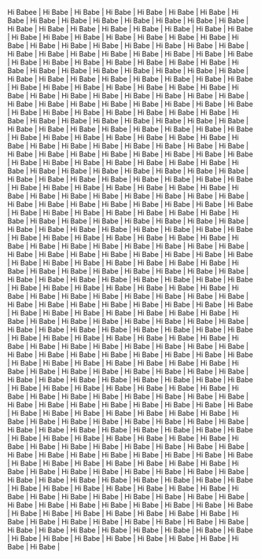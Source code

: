Hi Babee | Hi Babe | Hi Babe | Hi Babe | Hi Babe | Hi Babe | Hi Babe | Hi Babe | Hi Babe | Hi Babe | Hi Babe | Hi Babe | Hi Babe | Hi Babe | Hi Babe | Hi Babe | Hi Babe | Hi Babe | Hi Babe | Hi Babe | Hi Babe | Hi Babe | Hi Babe | Hi Babe | Hi Babe | Hi Babe | Hi Babe | Hi Babe | Hi Babe | Hi Babe | Hi Babe | Hi Babe | Hi Babe | Hi Babe | Hi Babe | Hi Babe | Hi Babe | Hi Babe | Hi Babe | Hi Babe | Hi Babe | Hi Babe | Hi Babe | Hi Babe | Hi Babe | Hi Babe | Hi Babe | Hi Babe | Hi Babe | Hi Babe | Hi Babe | Hi Babe | Hi Babe | Hi Babe | Hi Babe | Hi Babe | Hi Babe | Hi Babe | Hi Babe | Hi Babe | Hi Babe | Hi Babe | Hi Babe | Hi Babe | Hi Babe | Hi Babe | Hi Babe | Hi Babe | Hi Babe | Hi Babe | Hi Babe | Hi Babe | Hi Babe | Hi Babe | Hi Babe | Hi Babe | Hi Babe | Hi Babe | Hi Babe | Hi Babe | Hi Babe | Hi Babe | Hi Babe | Hi Babe | Hi Babe | Hi Babe | Hi Babe | Hi Babe | Hi Babe | Hi Babe | Hi Babe | Hi Babe | Hi Babe | Hi Babe | Hi Babe | Hi Babe | Hi Babe | Hi Babe | Hi Babe | Hi Babe | Hi Babe | Hi Babe | Hi Babe | Hi Babe | Hi Babe | Hi Babe | Hi Babe | Hi Babe | Hi Babe | Hi Babe | Hi Babe | Hi Babe | Hi Babe | Hi Babe | Hi Babe | Hi Babe | Hi Babe | Hi Babe | Hi Babe | Hi Babe | Hi Babe | Hi Babe | Hi Babe | Hi Babe | Hi Babe | Hi Babe | Hi Babe | Hi Babe | Hi Babe | Hi Babe | Hi Babe | Hi Babe | Hi Babe | Hi Babe | Hi Babe | Hi Babe | Hi Babe | Hi Babe | Hi Babe | Hi Babe | Hi Babe | Hi Babe | Hi Babe | Hi Babe | Hi Babe | Hi Babe | Hi Babe | Hi Babe | Hi Babe | Hi Babe | Hi Babe | Hi Babe | Hi Babe | Hi Babe | Hi Babe | Hi Babe | Hi Babe | Hi Babe | Hi Babe | Hi Babe | Hi Babe | Hi Babe | Hi Babe | Hi Babe | Hi Babe | Hi Babe | Hi Babe | Hi Babe | Hi Babe | Hi Babe | Hi Babe | Hi Babe | Hi Babe | Hi Babe | Hi Babe | Hi Babe | Hi Babe | Hi Babe | Hi Babe | Hi Babe | Hi Babe | Hi Babe | Hi Babe | Hi Babe | Hi Babe | Hi Babe | Hi Babe | Hi Babe | Hi Babe | Hi Babe | Hi Babe | Hi Babe | Hi Babe | Hi Babe | Hi Babe | Hi Babe | Hi Babe | Hi Babe | Hi Babe | Hi Babe | Hi Babe | Hi Babe | Hi Babe | Hi Babe | Hi Babe | Hi Babe | Hi Babe | Hi Babe | Hi Babe | Hi Babe | Hi Babe | Hi Babe | Hi Babe | Hi Babe | Hi Babe | Hi Babe | Hi Babe | Hi Babe | Hi Babe | Hi Babe | Hi Babe | Hi Babe | Hi Babe | Hi Babe | Hi Babe | Hi Babe | Hi Babe | Hi Babe | Hi Babe | Hi Babe | Hi Babe | Hi Babe | Hi Babe | Hi Babe | Hi Babe | Hi Babe | Hi Babe | Hi Babe | Hi Babe | Hi Babe | Hi Babe | Hi Babe | Hi Babe | Hi Babe | Hi Babe | Hi Babe | Hi Babe | Hi Babe | Hi Babe | Hi Babe | Hi Babe | Hi Babe | Hi Babe | Hi Babe | Hi Babe | Hi Babe | Hi Babe | Hi Babe | Hi Babe | Hi Babe | Hi Babe | Hi Babe | Hi Babe | Hi Babe | Hi Babe | Hi Babe | Hi Babe | Hi Babe | Hi Babe | Hi Babe | Hi Babe | Hi Babe | Hi Babe | Hi Babe | Hi Babe | Hi Babe | Hi Babe | Hi Babe | Hi Babe | Hi Babe | Hi Babe | Hi Babe | Hi Babe | Hi Babe | Hi Babe | Hi Babe | Hi Babe | Hi Babe | Hi Babe | Hi Babe | Hi Babe | Hi Babe | Hi Babe | Hi Babe | Hi Babe | Hi Babe | Hi Babe | Hi Babe | Hi Babe | Hi Babe | Hi Babe | Hi Babe | Hi Babe | Hi Babe | Hi Babe | Hi Babe | Hi Babe | Hi Babe | Hi Babe | Hi Babe | Hi Babe | Hi Babe | Hi Babe | Hi Babe | Hi Babe | Hi Babe | Hi Babe | Hi Babe | Hi Babe | Hi Babe | Hi Babe | Hi Babe | Hi Babe | Hi Babe | Hi Babe | Hi Babe | Hi Babe | Hi Babe | Hi Babe | Hi Babe | Hi Babe | Hi Babe | Hi Babe | Hi Babe | Hi Babe | Hi Babe | Hi Babe | Hi Babe | Hi Babe | Hi Babe | Hi Babe | Hi Babe | Hi Babe | Hi Babe | Hi Babe | Hi Babe | Hi Babe | Hi Babe | Hi Babe | Hi Babe | Hi Babe | Hi Babe | Hi Babe | Hi Babe | Hi Babe | Hi Babe | Hi Babe | Hi Babe | Hi Babe | Hi Babe | Hi Babe | Hi Babe | Hi Babe | Hi Babe | Hi Babe | Hi Babe | Hi Babe | Hi Babe | Hi Babe | Hi Babe | Hi Babe | Hi Babe | Hi Babe | Hi Babe | Hi Babe | Hi Babe | Hi Babe | Hi Babe | Hi Babe | Hi Babe | Hi Babe | Hi Babe | Hi Babe | Hi Babe | Hi Babe | Hi Babe | Hi Babe | Hi Babe | Hi Babe | Hi Babe | Hi Babe | Hi Babe | Hi Babe | Hi Babe | Hi Babe | Hi Babe | Hi Babe | Hi Babe | Hi Babe | Hi Babe | Hi Babe | Hi Babe | Hi Babe | Hi Babe | Hi Babe | Hi Babe | Hi Babe | Hi Babe | Hi Babe | Hi Babe | Hi Babe | Hi Babe | Hi Babe | Hi Babe | Hi Babe | Hi Babe | Hi Babe | Hi Babe | Hi Babe | Hi Babe | Hi Babe | Hi Babe | Hi Babe | Hi Babe | Hi Babe | Hi Babe | Hi Babe | Hi Babe | Hi Babe | Hi Babe | Hi Babe | Hi Babe | Hi Babe | Hi Babe | Hi Babe | Hi Babe | Hi Babe | Hi Babe | Hi Babe | Hi Babe | Hi Babe | Hi Babe | Hi Babe | Hi Babe | Hi Babe | Hi Babe | Hi Babe | Hi Babe | Hi Babe | Hi Babe | Hi Babe | Hi Babe | Hi Babe | Hi Babe | Hi Babe | Hi Babe | Hi Babe | Hi Babe | Hi Babe | Hi Babe | Hi Babe | Hi Babe | Hi Babe | Hi Babe | Hi Babe | Hi Babe | Hi Babe | Hi Babe | Hi Babe | Hi Babe | Hi Babe | Hi Babe | Hi Babe | Hi Babe | Hi Babe | Hi Babe | Hi Babe | Hi Babe | Hi Babe | Hi Babe | Hi Babe | Hi Babe | Hi Babe | Hi Babe | Hi Babe | Hi Babe | Hi Babe | Hi Babe | Hi Babe | Hi Babe | Hi Babe | Hi Babe | 
